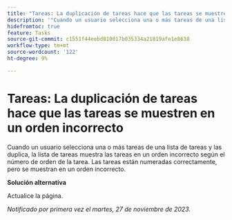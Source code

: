 ```yaml
---
title: "Tareas: La duplicación de tareas hace que las tareas se muestren en un orden incorrecto"
description: '"Cuando un usuario selecciona una o más tareas de una lista de tareas y las duplica, la lista de tareas muestra las tareas en un orden incorrecto según el número de orden de la tarea. Las tareas están numeradas correctamente, pero se muestran en un orden incorrecto. Hay una solución disponible”.'
hidefromtoc: true
feature: Tasks
source-git-commit: c1551f44eebd810017b035334a21819afe1e8638
workflow-type: tm+mt
source-wordcount: '122'
ht-degree: 9%

---
```



# Tareas: La duplicación de tareas hace que las tareas se muestren en un orden incorrecto

Cuando un usuario selecciona una o más tareas de una lista de tareas y las duplica, la lista de tareas muestra las tareas en un orden incorrecto según el número de orden de la tarea. Las tareas están numeradas correctamente, pero se muestran en un orden incorrecto.

**Solución alternativa**

Actualice la página.

_Notificado por primera vez el martes, 27 de noviembre de 2023._

